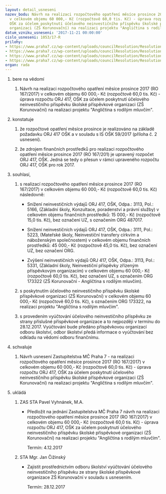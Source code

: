 ```yaml
---
layout: detail_usneseni
nazev_bodu: Návrh na realizaci rozpočtového opatření měsíce prosince 2017 (RO 167/2017)
  v celkovém objemu 60 000,- Kč (rozpočtově 60,0 tis. Kč) - úprava rozpočtu ORJ 417,
  OŠK za účelem poskytnutí účelového neinvestičního příspěvku školské příspěvkové
  organizaci (ZŠ Korunovační) na realizaci projektu "Angličtina s rodilým mluvčím".
datum_vzniku_usneseni: '2017-11-21 00:00:00'
cislo_usneseni: 1053/17-R
prilohy:
- https://www.praha7.cz/wp-content/uploads/councilResolution/Resolutions/29455/export/Duvodovazprava~271007.docx
- https://www.praha7.cz/wp-content/uploads/councilResolution/Resolutions/29455/export/OSK_59_2017_Prispevek_ZS_Korunovacni_vyuka_AJ_UR_11_2017~271006.docx
- https://www.praha7.cz/wp-content/uploads/councilResolution/Resolutions/29455/export/NavrhusneseniZMC~271005.pdf
- https://www.praha7.cz/wp-content/uploads/councilResolution/Resolutions/29455/export/export~294825.pdf
organ: rada
---
```

<ol class="urzList_view" id="urzList">
<li id="" class="urzClass1"><span name="1">bere na vědomí</span> 
<ol class="urzOlClass">
<li id="" class="urzClass2" style="TEXT-ALIGN: left"><span><p>Návrh na realizaci rozpočtového opatření měsíce prosince 2017 (RO 167/2017) v celkovém objemu 60 000,- Kč (rozpočtově 60,0 tis. Kč) - úprava rozpočtu ORJ 417, OŠK za účelem poskytnutí účelového neinvestičního příspěvku školské příspěvkové organizaci (ZŠ Korunovační) na realizaci projektu "Angličtina s rodilým mluvčím".</p></span></li></ol></li>
<li id="" class="urzClass1"><span name="6">konstatuje</span> 
<ol id="" class="urzOlClass">


<li style="text-align: left;" id="" class="urzClass2"><span><p>že rozpočtové opatření měsíce prosince je realizováno na základě požadavku ORJ 417 OŠK a v souladu s IS OŠK 59/2017 (příloha č. 2 usnesení).</p></span></li><li style="text-align: left;" id="" class="urzClass2"><span><p>že zdrojem finančních prostředků pro realizaci rozpočtového opatření měsíce prosince 2017 (RO 167/201) je upravený rozpočet ORJ 417, OŠK. Jedná se tedy o přesun v rámci upraveného rozpočtu ORJ 417, OŠK pro rok 2017.</p></span></li></ol></li>
<li id="" class="urzClass1"><span name="90">souhlasí,</span> 
<ol id="" class="urzOlClass">
<li id="" class="urzClass2" style="TEXT-ALIGN: left"><span><p>s realizací rozpočtového opatření&nbsp;měsíce prosince 2017 (RO 167/2017) v celkovém objemu 60 000,- Kč (rozpočtově 60,0 tis. Kč) následovně:</p></span>
<ul id="" class="urzUlClass">

<li id="" class="urzClass3" style="TEXT-ALIGN: left"><span><p>Snížení neinvestičních výdajů ORJ 417, OŠK, Odpa.: 3113, Pol.: 5166, (Základní školy, Konzultace, poradenství a právní služby) v celkovém objemu finančních prostředků: 15 000,- Kč (rozpočtově 15,0 tis. Kč), bez označení UZ, s označením ORG 487017.<br></p></span></li><li style="text-align: left;" id="" class="urzClass3"><span><p>Snížení neinvestičních výdajů ORJ 417, OŠK, Odpa.: 3111, Pol.: 5223, (Mateřské školy, Neinvestiční transfery církvím a náboženským společnostem) v celkovém objemu finančních prostředků: 45 000,- Kč (rozpočtově 45,0 tis. Kč), bez označení UZ, bez označení ORG.</p></span></li><li style="text-align: left;" id="" class="urzClass3"><span><p>Zvýšení neinvestičních výdajů ORJ 417, OŠK, Odpa.: 3113, Pol.: 5331, (Základní školy, Neinvestiční příspěvky zřízeným příspěvkovým organizacím) v celkovém objemu 60 000,- Kč (rozpočtově 60,0 tis. Kč), bez označení UZ, s označením ORG 173322 (ZŠ Korunovační - Angličtina s rodilým mluvčím).</p></span></li></ul></li><li style="text-align: left;" id="" class="urzClass2"><span><p>s poskytnutím účelového neinvestičního příspěvku školské příspěvkové organizaci (ZŠ Korunovační) v celkovém objemu 60 000,- Kč (rozpočtově 60,0 tis. Kč), s označením ORG 173322, na realizaci projektu "Angličtina s rodilým mluvčím".<br></p></span></li><li style="text-align: left;" id="" class="urzClass2"><span><p>s provedením vyúčtování účelového neinvestičního příspěvku ze strany příslušné příspěvkové organizace a to nejpozději v termínu do 28.12.2017. Vyúčtování bude předáno příspěvkovou organizací odboru školství, odbor školství předá informace o vyúčtování bez odkladu na vědomí odboru finančnímu.</p></span></li>
</ol></li>
<li id="" class="urzClass1"><span name="24">schvaluje</span><ol class="urzOlClass decimal "><li style="text-align: left;" id="" class="urzClass2"><span><p>Návrh usnesení Zastupitelstva MČ Praha 7 - na realizaci rozpočtového opatření měsíce prosince 2017 (RO 167/2017) v celkovém objemu 60 000,- Kč (rozpočtově 60,0 tis. Kč) - úprava rozpočtu ORJ 417, OŠK za účelem poskytnutí účelového neinvestičního příspěvku školské příspěvkové organizaci (ZŠ Korunovační) na realizaci projektu "Angličtina s rodilým mluvčím".</p></span></li></ol></li><li class="urzClass1" id="urzUkoly"><span name="1">ukládá</span><ol class="urzOlClass"><li class="urzClass2"><span><p>ZAS STA Pavel Vyhnánek, M.A.</p></span><ul class="urzUlClass"><li class="urzClass3"><span><p>Předložit na jednání Zastupitelstva MČ Praha 7 návrh na realizaci rozpočtového opatření měsíce prosince 2017 (RO 167/2017) v celkovém objemu 60 000,- Kč (rozpočtově 60,0 tis. Kč) - úprava rozpočtu ORJ 417, OŠK za účelem poskytnutí účelového neinvestičního příspěvku školské příspěvkové organizaci (ZŠ Korunovační) na realizaci projektu "Angličtina s rodilým mluvčím".</p></span><span class="urzUkolTermin">  Termín:&nbsp;4.12.2017</span></li></ul></li><li class="urzClass2"><span><p>STA Mgr. Jan Čižinský</p></span><ul class="urzUlClass"><li class="urzClass3"><span><p>Zajistit prostřednictvím odboru školství vyúčtování účelového neinvestičního příspěvku ze strany školské příspěvkové organizace ZŠ Korunovační v souladu s usnesením.</p></span><span class="urzUkolTermin">  Termín:&nbsp;28.12.2017</span></li></ul></li></ol></li></ol>